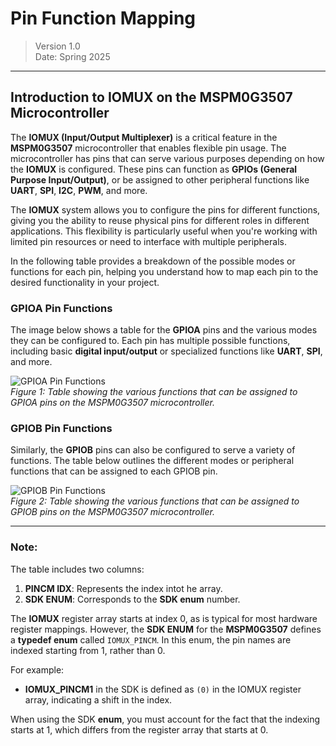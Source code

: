 # Pin Function Mapping
>Version 1.0  
>Date: Spring 2025
---
## Introduction to IOMUX on the MSPM0G3507 Microcontroller

The **IOMUX (Input/Output Multiplexer)** is a critical feature in the **MSPM0G3507** microcontroller that enables flexible pin usage. The microcontroller has pins that can serve various purposes depending on how the **IOMUX** is configured. These pins can function as **GPIOs (General Purpose Input/Output)**, or be assigned to other peripheral functions like **UART**, **SPI**, **I2C**, **PWM**, and more.

The **IOMUX** system allows you to configure the pins for different functions, giving you the ability to reuse physical pins for different roles in different applications. This flexibility is particularly useful when you're working with limited pin resources or need to interface with multiple peripherals.

In the following table provides a breakdown of the possible modes or functions for each pin, helping you understand how to map each pin to the desired functionality in your project.

### GPIOA Pin Functions

The image below shows a table for the **GPIOA** pins and the various modes they can be configured to. Each pin has multiple possible functions, including basic **digital input/output** or specialized functions like **UART**, **SPI**, and more.

![GPIOA Pin Functions](GPIOA_IOMUX_PinFunctions.png)  
*Figure 1: Table showing the various functions that can be assigned to GPIOA pins on the MSPM0G3507 microcontroller.*

### GPIOB Pin Functions

Similarly, the **GPIOB** pins can also be configured to serve a variety of functions. The table below outlines the different modes or peripheral functions that can be assigned to each GPIOB pin.

![GPIOB Pin Functions](./GPIOB_IOMUX_PinFunctions.png)  
*Figure 2: Table showing the various functions that can be assigned to GPIOB pins on the MSPM0G3507 microcontroller.*

---

### Note:
The table includes two columns:
1. **PINCM IDX**: Represents the index intot he array.
2. **SDK ENUM**: Corresponds to the **SDK enum** number.

The **IOMUX** register array starts at index 0, as is typical for most hardware register mappings. However, the **SDK ENUM** for the **MSPM0G3507** defines a **typedef enum** called `IOMUX_PINCM`. In this enum, the pin names are indexed starting from 1, rather than 0. 

For example:
- **IOMUX_PINCM1** in the SDK is defined as `(0)` in the IOMUX register array, indicating a shift in the index.

When using the SDK **enum**, you must account for the fact that the indexing starts at 1, which differs from the register array that starts at 0.
